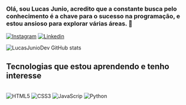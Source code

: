 ### Olá, sou Lucas Junio, acredito que a constante busca pelo conhecimento é a chave para o sucesso na programação, e estou ansioso para explorar várias áreas. 👋
[![Instagram](https://img.shields.io/badge/Instagram-E4405F?style=for-the-badge&logo=instagram&logoColor=white)](https://instagram.com/luc45_oficial?igshid=NzZhOTFIYzFmZQ==)
[![Linkedin](https://img.shields.io/badge/LinkedIn-0077B5?style=for-the-badge&logo=linkedin&logoColor=white)](https://www.linkedin.com/in/lucas-junio-pereira-lima-1ba0a01a3/)

![LucasJunioDev GitHub stats](https://github-readme-stats.vercel.app/api?username=LucasJunioDev&show_icons=true&theme=transparent)

## Tecnologias que estou aprendendo e tenho interesse
<div style="display:inline-block"><br>
    <img alt="HTML5"src="https://img.shields.io/badge/HTML-239120?style=for-the-badge&logo=html5&logoColor=white">
    <img alt="CSS3"src="https://img.shields.io/badge/CSS-239120?&style=for-the-badge&logo=css3&logoColor=white">
    <img alt="JavaScrip"src="https://img.shields.io/badge/Php-F7DF1E?style=for-the-badge&logo=php&logoColor=black">
    <img alt="Python"src="https://img.shields.io/badge/Python-14354C?style=for-the-badge&logo=python&logoColor=white">
</div>


